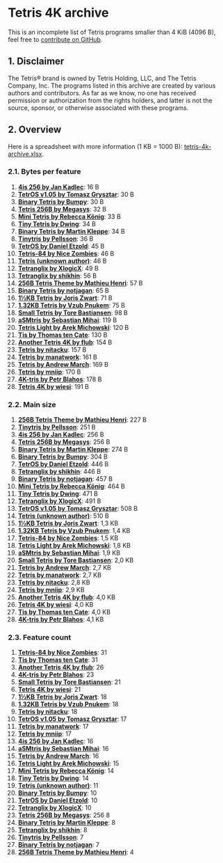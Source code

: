# Tetris 4K archive

This is an incomplete list of Tetris programs smaller than 4 KiB (4096 B), feel free to [contribute on GitHub](https://github.com/nineteendo/tetris4karchive).

## 1. Disclaimer

The Tetris® brand is owned by Tetris Holding, LLC, and The Tetris Company, Inc. The programs listed in this archive are created by various authors and contributors. As far as we know, no one has received permission or authorization from the rights holders, and latter is not the source, sponsor, or otherwise associated with these programs.

## 2. Overview

Here is a spreadsheet with more information (1 KB = 1000 B): [tetris-4k-archive.xlsx](tetris-4k-archive.xlsx).

### 2.1. Bytes per feature

1. [**4is 256 by Jan Kadlec**](4is-256/README.md): 16 B
2. [**TetrOS v1.05 by Tomasz Grysztar**](tetros-v105/README.md): 30 B
3. [**Binary Tetris by Bumpy**](binary-tetris/README.md): 30 B
4. [**Tetris 256B by Megasys**](tetris-256b/README.md): 32 B
5. [**Mini Tetris by Rebecca König**](mini-tetris/README.md): 33 B
6. [**Tiny Tetris by Dwing**](tiny-tetris/README.md): 34 B
7. [**Binary Tetris by Martin Kleppe**](binary-tetris-2/README.md): 34 B
8. [**Tinytris by Pellsson**](tinytris/README.md): 36 B
9. [**TetrOS by Daniel Etzold**](tetros/README.md): 45 B
10. [**Tetris-84 by Nice Zombies**](tetris-84/README.md): 46 B
11. [**Tetris (unknown author)**](tetris/README.md): 46 B
12. [**Tetranglix by XlogicX**](tetranglix/README.md): 49 B
13. [**Tetranglix by shikhin**](tetranglix-2/README.md): 56 B
14. [**256B Tetris Theme by Mathieu Henri**](256b-tetris-theme/README.md): 57 B
15. [**Binary Tetris by notjagan**](binary-tetris-3/README.md): 65 B
16. [**1½KB Tetris by Joris Zwart**](1.5kb-tetris/README.md): 71 B
17. [**1.32KB Tetris by Vzub Pnukem**](1.32kb-tetris/README.md): 75 B
18. [**Small Tetris by Tore Bastiansen**](small-tetris/README.md): 98 B
19. [**aSMtris by Sebastian Mihai**](asmtris/README.md): 119 B
20. [**Tetris Light by Arek Michowski**](tetris-light/README.md): 120 B
21. [**Tis by Thomas ten Cate**](tis/README.md): 130 B
22. [**Another Tetris 4K by flub**](another-tetris-4k/README.md): 154 B
23. [**Tetris by nitacku**](tetris-3/README.md): 157 B
24. [**Tetris by manatwork**](tetris-2/README.md): 161 B
25. [**Tetris by Andrew March**](tetris-5/README.md): 169 B
26. [**Tetris by mniip**](tetris-4/README.md): 170 B
27. [**4K-tris by Petr Blahos**](4k-tris/README.md): 178 B
28. [**Tetris 4K by wiesi**](tetris-4k/README.md): 191 B

### 2.2. Main size

1. [**256B Tetris Theme by Mathieu Henri**](256b-tetris-theme/README.md): 227 B
2. [**Tinytris by Pellsson**](tinytris/README.md): 251 B
3. [**4is 256 by Jan Kadlec**](4is-256/README.md): 256 B
4. [**Tetris 256B by Megasys**](tetris-256b/README.md): 256 B
5. [**Binary Tetris by Martin Kleppe**](binary-tetris-2/README.md): 274 B
6. [**Binary Tetris by Bumpy**](binary-tetris/README.md): 304 B
7. [**TetrOS by Daniel Etzold**](tetros/README.md): 446 B
8. [**Tetranglix by shikhin**](tetranglix-2/README.md): 446 B
9. [**Binary Tetris by notjagan**](binary-tetris-3/README.md): 457 B
10. [**Mini Tetris by Rebecca König**](mini-tetris/README.md): 464 B
11. [**Tiny Tetris by Dwing**](tiny-tetris/README.md): 471 B
12. [**Tetranglix by XlogicX**](tetranglix/README.md): 491 B
13. [**TetrOS v1.05 by Tomasz Grysztar**](tetros-v105/README.md): 508 B
14. [**Tetris (unknown author)**](tetris/README.md): 510 B
15. [**1½KB Tetris by Joris Zwart**](1.5kb-tetris/README.md): 1,3 KB
16. [**1.32KB Tetris by Vzub Pnukem**](1.32kb-tetris/README.md): 1,4 KB
17. [**Tetris-84 by Nice Zombies**](tetris-84/README.md): 1,5 KB
18. [**Tetris Light by Arek Michowski**](tetris-light/README.md): 1,8 KB
19. [**aSMtris by Sebastian Mihai**](asmtris/README.md): 1,9 KB
20. [**Small Tetris by Tore Bastiansen**](small-tetris/README.md): 2,0 KB
21. [**Tetris by Andrew March**](tetris-5/README.md): 2,7 KB
22. [**Tetris by manatwork**](tetris-2/README.md): 2,7 KB
23. [**Tetris by nitacku**](tetris-3/README.md): 2,8 KB
24. [**Tetris by mniip**](tetris-4/README.md): 2,9 KB
25. [**Another Tetris 4K by flub**](another-tetris-4k/README.md): 4,0 KB
26. [**Tetris 4K by wiesi**](tetris-4k/README.md): 4,0 KB
27. [**Tis by Thomas ten Cate**](tis/README.md): 4,0 KB
28. [**4K-tris by Petr Blahos**](4k-tris/README.md): 4,1 KB

### 2.3. Feature count

1. [**Tetris-84 by Nice Zombies**](tetris-84/README.md): 31
2. [**Tis by Thomas ten Cate**](tis/README.md): 31
3. [**Another Tetris 4K by flub**](another-tetris-4k/README.md): 26
4. [**4K-tris by Petr Blahos**](4k-tris/README.md): 23
5. [**Small Tetris by Tore Bastiansen**](small-tetris/README.md): 21
6. [**Tetris 4K by wiesi**](tetris-4k/README.md): 21
7. [**1½KB Tetris by Joris Zwart**](1.5kb-tetris/README.md): 18
8. [**1.32KB Tetris by Vzub Pnukem**](1.32kb-tetris/README.md): 18
9. [**Tetris by nitacku**](tetris-3/README.md): 18
10. [**TetrOS v1.05 by Tomasz Grysztar**](tetros-v105/README.md): 17
11. [**Tetris by manatwork**](tetris-2/README.md): 17
12. [**Tetris by mniip**](tetris-4/README.md): 17
13. [**4is 256 by Jan Kadlec**](4is-256/README.md): 16
14. [**aSMtris by Sebastian Mihai**](asmtris/README.md): 16
15. [**Tetris by Andrew March**](tetris-5/README.md): 16
16. [**Tetris Light by Arek Michowski**](tetris-light/README.md): 15
17. [**Mini Tetris by Rebecca König**](mini-tetris/README.md): 14
18. [**Tiny Tetris by Dwing**](tiny-tetris/README.md): 14
19. [**Tetris (unknown author)**](tetris/README.md): 11
20. [**Binary Tetris by Bumpy**](binary-tetris/README.md): 10
21. [**TetrOS by Daniel Etzold**](tetros/README.md): 10
22. [**Tetranglix by XlogicX**](tetranglix/README.md): 10
23. [**Tetris 256B by Megasys**](tetris-256b/README.md): 256 8
24. [**Binary Tetris by Martin Kleppe**](binary-tetris-2/README.md): 8
25. [**Tetranglix by shikhin**](tetranglix-2/README.md): 8
26. [**Tinytris by Pellsson**](tinytris/README.md): 7
27. [**Binary Tetris by notjagan**](binary-tetris-3/README.md): 7
28. [**256B Tetris Theme by Mathieu Henri**](256b-tetris-theme/README.md): 4